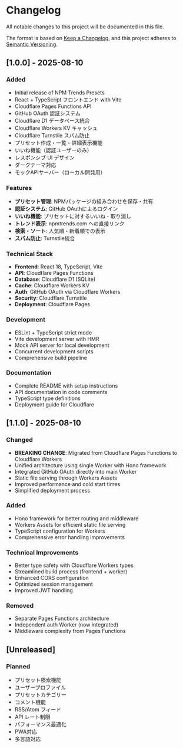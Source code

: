 # Changelog

All notable changes to this project will be documented in this file.

The format is based on [Keep a Changelog](https://keepachangelog.com/en/1.0.0/),
and this project adheres to [Semantic Versioning](https://semver.org/spec/v2.0.0.html).

## [1.0.0] - 2025-08-10

### Added
- Initial release of NPM Trends Presets
- React + TypeScript フロントエンド with Vite
- Cloudflare Pages Functions API
- GitHub OAuth 認証システム
- Cloudflare D1 データベース統合
- Cloudflare Workers KV キャッシュ
- Cloudflare Turnstile スパム防止
- プリセット作成・一覧・詳細表示機能
- いいね機能（認証ユーザーのみ）
- レスポンシブ UI デザイン
- ダークテーマ対応
- モックAPIサーバー（ローカル開発用）

### Features
- **プリセット管理**: NPMパッケージの組み合わせを保存・共有
- **認証システム**: GitHub OAuthによるログイン
- **いいね機能**: プリセットに対するいいね・取り消し
- **トレンド表示**: npmtrends.com への直接リンク
- **検索・ソート**: 人気順・新着順での表示
- **スパム防止**: Turnstile統合

### Technical Stack
- **Frontend**: React 18, TypeScript, Vite
- **API**: Cloudflare Pages Functions
- **Database**: Cloudflare D1 (SQLite)
- **Cache**: Cloudflare Workers KV
- **Auth**: GitHub OAuth via Cloudflare Workers
- **Security**: Cloudflare Turnstile
- **Deployment**: Cloudflare Pages

### Development
- ESLint + TypeScript strict mode
- Vite development server with HMR
- Mock API server for local development
- Concurrent development scripts
- Comprehensive build pipeline

### Documentation
- Complete README with setup instructions
- API documentation in code comments
- TypeScript type definitions
- Deployment guide for Cloudflare

## [1.1.0] - 2025-08-10

### Changed
- **BREAKING CHANGE**: Migrated from Cloudflare Pages Functions to Cloudflare Workers
- Unified architecture using single Worker with Hono framework
- Integrated GitHub OAuth directly into main Worker
- Static file serving through Workers Assets
- Improved performance and cold start times
- Simplified deployment process

### Added
- Hono framework for better routing and middleware
- Workers Assets for efficient static file serving
- TypeScript configuration for Workers
- Comprehensive error handling improvements

### Technical Improvements
- Better type safety with Cloudflare Workers types
- Streamlined build process (frontend + worker)
- Enhanced CORS configuration
- Optimized session management
- Improved JWT handling

### Removed
- Separate Pages Functions architecture
- Independent auth Worker (now integrated)
- Middleware complexity from Pages Functions

## [Unreleased]

### Planned
- プリセット検索機能
- ユーザープロファイル  
- プリセットカテゴリー
- コメント機能
- RSS/Atom フィード
- API レート制限
- パフォーマンス最適化
- PWA対応
- 多言語対応